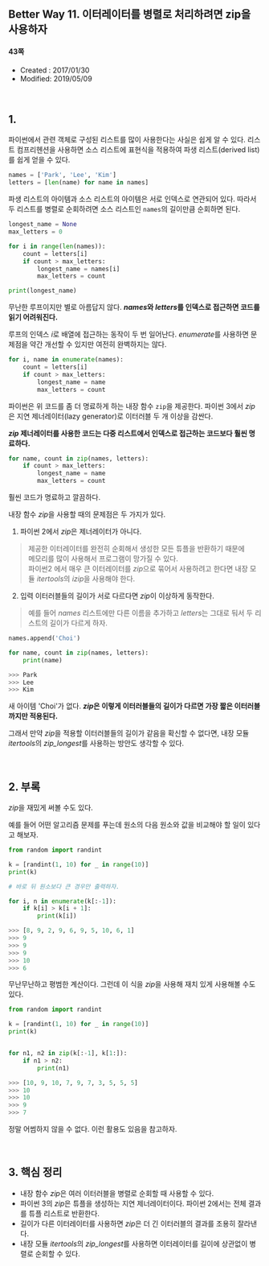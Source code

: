 ## Better Way 11. 이터레이터를 병렬로 처리하려면 zip을 사용하자

#### 43쪽

* Created : 2017/01/30
* Modified: 2019/05/09  

<br>

## 1.

파이썬에서 관련 객체로 구성된 리스트를 많이 사용한다는 사실은 쉽게 알 수 있다. 리스트 컴프리헨션을 사용하면 소스 리스트에 표현식을 적용하여 파생 리스트(derived list)를 쉽게 얻을 수 있다.  

```python
names = ['Park', 'Lee', 'Kim']
letters = [len(name) for name in names]
```

파생 리스트의 아이템과 소스 리스트의 아이템은 서로 인덱스로 연관되어 있다. 따라서 두 리스트를 병렬로 순회하려면 소스 리스트인 `names`의 길이만큼 순회하면 된다.

```python
longest_name = None
max_letters = 0

for i in range(len(names)):
    count = letters[i]
    if count > max_letters:
        longest_name = names[i]
        max_letters = count

print(longest_name)
```

무난한 루프이지만 별로 아름답지 않다. __*names*와 *letters*를 인덱스로 접근하면 코드를 읽기 어려워진다.__  

루프의 인덱스 *i*로 배열에 접근하는 동작이 두 번 일어난다. *enumerate*를 사용하면 문제점을 약간 개선할 수 있지만 여전히 완벽하지는 않다.

```python
for i, name in enumerate(names):
    count = letters[i]
    if count > max_letters:
        longest_name = name
        max_letters = count
```

파이썬은 위 코드를 좀 더 명료하게 하는 내장 함수 `zip`을 제공한다. 파이썬 3에서 *zip*은 지연 제너레이터(lazy generator)로 이터러블 두 개 이상을 감싼다.  

__*zip* 제너레이터를 사용한 코드는 다중 리스트에서 인덱스로 접근하는 코드보다 훨씬 명료하다.__

```python
for name, count in zip(names, letters):
    if count > max_letters:
        longest_name = name
        max_letters = count
```

훨씬 코드가 명료하고 깔끔하다.  

내장 함수 *zip*을 사용할 때의 문제점은 두 가지가 있다.

1. 파이썬 2에서 *zip*은 제너레이터가 아니다.
> 제공한 이터레이터를 완전히 순회해서 생성한 모든 튜플을 반환하기 때문에  
> 메모리를 많이 사용해서 프로그램이 망가질 수 있다.  
> 파이썬2 에서 매우 큰 이터레이터를 *zip*으로 묶어서 사용하려고 한다면 내장 모듈 *itertools*의 *izip*을 사용해야 한다.

2. 입력 이터러블들의 길이가 서로 다르다면 *zip*이 이상하게 동작한다.  
> 예를 들어 *names* 리스트에만 다른 이름을 추가하고 *letters*는 그대로 둬서 두 리스트의 길이가 다르게 하자.

```python
names.append('Choi')

for name, count in zip(names, letters):
    print(name)

>>> Park
>>> Lee
>>> Kim
```

새 아이템 'Choi'가 없다. __*zip*은 이렇게 이터러블들의 길이가 다르면 가장 짧은 이터러블까지만 적용된다.__  

그래서 만약 *zip*을 적용할 이터러블들의 길이가 같음을 확신할 수 없다면, 내장 모듈 *itertools*의 *zip\_longest*를 사용하는 방안도 생각할 수 있다.  

<br>

## 2. 부록

*zip*을 재밌게 써볼 수도 있다.  

예를 들어 어떤 알고리즘 문제를 푸는데 원소의 다음 원소와 값을 비교해야 할 일이 있다고 해보자.

```python
from random import randint

k = [randint(1, 10) for _ in range(10)]
print(k)

# 바로 뒤 원소보다 큰 경우만 출력하자.

for i, n in enumerate(k[:-1]):
    if k[i] > k[i + 1]:
        print(k[i])

>>> [8, 9, 2, 9, 6, 9, 5, 10, 6, 1]
>>> 9
>>> 9
>>> 9
>>> 10
>>> 6
```

무난무난하고 평범한 계산이다. 그런데 이 식을 *zip*을 사용해 재치 있게 사용해볼 수도 있다.

```python
from random import randint

k = [randint(1, 10) for _ in range(10)]
print(k)


for n1, n2 in zip(k[:-1], k[1:]):
    if n1 > n2:
        print(n1)

>>> [10, 9, 10, 7, 9, 7, 3, 5, 5, 5]
>>> 10
>>> 10
>>> 9
>>> 7
```

정말 어썸하지 않을 수 없다. 이런 활용도 있음을 참고하자.

<br>


## 3. 핵심 정리

* 내장 함수 *zip*은 여러 이터러블을 병렬로 순회할 때 사용할 수 있다.
* 파이썬 3의 *zip*은 튜플을 생성하는 지연 제너레이터이다. 파이썬 2에서는 전체 결과를 튜플 리스트로 반환한다.
* 길이가 다른 이터레이터를 사용하면 *zip*은 더 긴 이터러블의 결과를 조용히 잘라낸다.
* 내장 모듈 *itertools*의 *zip\_longest*를 사용하면 이터레이터를 길이에 상관없이 병렬로 순회할 수 있다.
